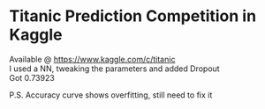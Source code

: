 # Titanic Prediction Competition in Kaggle
Available @ https://www.kaggle.com/c/titanic  
I used a NN, tweaking the parameters and added Dropout  
Got 0.73923  

P.S. Accuracy curve shows overfitting, still need to fix it
